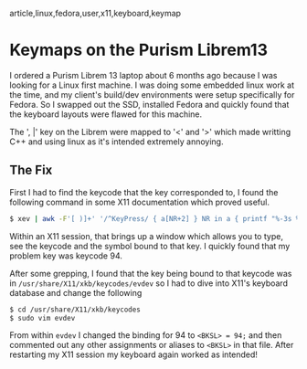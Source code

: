 article,linux,fedora,user,x11,keyboard,keymap
# Keymaps on the Purism Librem13
I ordered a Purism Librem 13 laptop about 6 months ago because I was looking for a Linux first machine. I was doing some embedded linux work at the time, and my client's build/dev environments were setup specifically for Fedora. So I swapped out the SSD, installed Fedora and quickly found that the keyboard layouts were flawed for this machine.

The '\, |' key on the Librem were mapped to '<' and '>' which made writting C++ and using linux as it's intended extremely annoying.

## The Fix
First I had to find the keycode that the key corresponded to, I found the following command in some X11 documentation which proved useful.

```bash
$ xev | awk -F'[ )]+' '/^KeyPress/ { a[NR+2] } NR in a { printf "%-3s %s\n", $5, $8 }'
```

Within an X11 session, that brings up a window which allows you to type, see the keycode and the symbol bound to that key. I quickly found that my problem key was keycode 94.

After some grepping, I found that the key being bound to that keycode was in `/usr/share/X11/xkb/keycodes/evdev` so I had to dive into X11's keyboard database and change the following

```bash
$ cd /usr/share/X11/xkb/keycodes
$ sudo vim evdev
``` 

From within `evdev` I changed the binding for 94 to `<BKSL> = 94;` and then commented out any other assignments or aliases to `<BKSL>` in that file. After restarting my X11 session my keyboard again worked as intended!

